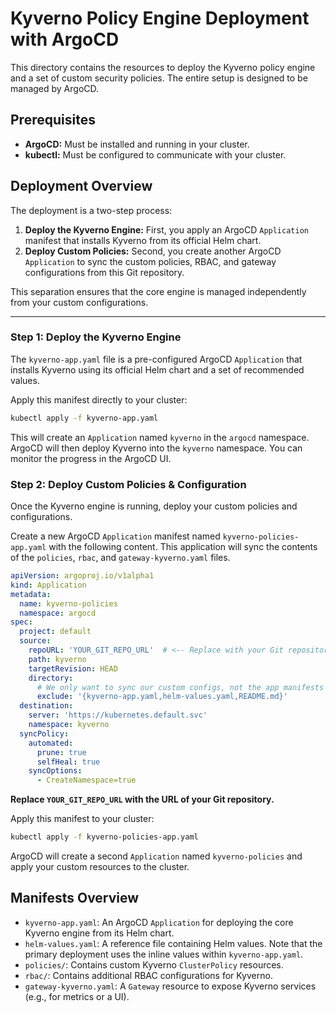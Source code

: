 # Kyverno Policy Engine Deployment with ArgoCD

This directory contains the resources to deploy the Kyverno policy engine and a set of custom security policies. The entire setup is designed to be managed by ArgoCD.

## Prerequisites

-   **ArgoCD:** Must be installed and running in your cluster.
-   **kubectl:** Must be configured to communicate with your cluster.

## Deployment Overview

The deployment is a two-step process:

1.  **Deploy the Kyverno Engine:** First, you apply an ArgoCD `Application` manifest that installs Kyverno from its official Helm chart.
2.  **Deploy Custom Policies:** Second, you create another ArgoCD `Application` to sync the custom policies, RBAC, and gateway configurations from this Git repository.

This separation ensures that the core engine is managed independently from your custom configurations.

--- 

### Step 1: Deploy the Kyverno Engine

The `kyverno-app.yaml` file is a pre-configured ArgoCD `Application` that installs Kyverno using its official Helm chart and a set of recommended values.

Apply this manifest directly to your cluster:
```bash
kubectl apply -f kyverno-app.yaml
```
This will create an `Application` named `kyverno` in the `argocd` namespace. ArgoCD will then deploy Kyverno into the `kyverno` namespace. You can monitor the progress in the ArgoCD UI.

### Step 2: Deploy Custom Policies & Configuration

Once the Kyverno engine is running, deploy your custom policies and configurations.

Create a new ArgoCD `Application` manifest named `kyverno-policies-app.yaml` with the following content. This application will sync the contents of the `policies`, `rbac`, and `gateway-kyverno.yaml` files.

```yaml
apiVersion: argoproj.io/v1alpha1
kind: Application
metadata:
  name: kyverno-policies
  namespace: argocd
spec:
  project: default
  source:
    repoURL: 'YOUR_GIT_REPO_URL'  # <-- Replace with your Git repository URL
    path: kyverno
    targetRevision: HEAD
    directory:
      # We only want to sync our custom configs, not the app manifests
      exclude: '{kyverno-app.yaml,helm-values.yaml,README.md}'
  destination:
    server: 'https://kubernetes.default.svc'
    namespace: kyverno
  syncPolicy:
    automated:
      prune: true
      selfHeal: true
    syncOptions:
      - CreateNamespace=true
```

**Replace `YOUR_GIT_REPO_URL` with the URL of your Git repository.**

Apply this manifest to your cluster:
```bash
kubectl apply -f kyverno-policies-app.yaml
```

ArgoCD will create a second `Application` named `kyverno-policies` and apply your custom resources to the cluster.

## Manifests Overview

-   `kyverno-app.yaml`: An ArgoCD `Application` for deploying the core Kyverno engine from its Helm chart.
-   `helm-values.yaml`: A reference file containing Helm values. Note that the primary deployment uses the inline values within `kyverno-app.yaml`.
-   `policies/`: Contains custom Kyverno `ClusterPolicy` resources.
-   `rbac/`: Contains additional RBAC configurations for Kyverno.
-   `gateway-kyverno.yaml`: A `Gateway` resource to expose Kyverno services (e.g., for metrics or a UI).
